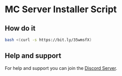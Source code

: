 # MC Server Installer Script

## How do it
```bash
bash <(curl -s https://bit.ly/35wmsfX)
```
## Help and support

For help and support you can join the [Discord Server](https://BigheartedGiantNumericalanalysis.adrianleanderle.repl.co/discord).
